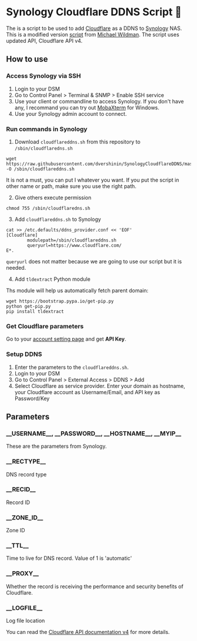 # Synology Cloudflare DDNS Script 📜
The is a script to be used to add [Cloudflare](https://www.cloudflare.com/) as a DDNS to [Synology](https://www.synology.com/) NAS. 
This is a modified version [script](https://gist.github.com/tehmantra/f1d2579f3c922e8bb4a0) from [Michael Wildman](https://gist.github.com/tehmantra). 
The script uses updated API, Cloudflare API v4.

## How to use
### Access Synology via SSH
1. Login to your DSM
2. Go to Control Panel > Terminal & SNMP > Enable SSH service
3. Use your client or commandline to access Synology. If you don't have any, I recommand you can try out [MobaXterm](http://mobaxterm.mobatek.net/) for Windows.
4. Use your Synology admin account to connect.

### Run commands in Synology
1. Download `cloudflareddns.sh` from this repository to `/sbin/cloudflaredns.sh`
```
wget https://raw.githubusercontent.com/dvershinin/SynologyCloudflareDDNS/master/cloudflareddns.sh -O /sbin/cloudflareddns.sh
```
It is not a must, you can put I whatever you want. If you put the script in other name or path, make sure you use the right path.

2. Give others execute permission
```
chmod 755 /sbin/cloudflaredns.sh
```

3. Add `cloudflareddns.sh` to Synology
```
cat >> /etc.defaults/ddns_provider.conf << 'EOF'
[Cloudflare]
        modulepath=/sbin/cloudflareddns.sh
        queryurl=https://www.cloudflare.com/
E*.
```
`queryurl` does not matter because we are going to use our script but it is needed.

4. Add `tldextract` Python module

Ths module will help us automatically fetch parent domain:

```
wget https://bootstrap.pypa.io/get-pip.py
python get-pip.py
pip install tldextract
```

### Get Cloudflare parameters

Go to your [account setting page](https://www.cloudflare.com/a/account/my-account) and get **API Key**.

### Setup DDNS
1. Enter the parameters to the `cloudflareddns.sh`.
2. Login to your DSM
3. Go to Control Panel > External Access > DDNS > Add
4. Select Cloudflare as service provider. Enter your domain as hostname, your Cloudflare account as Username/Email, and API key as Password/Key

## Parameters
### \_\_USERNAME\_\_, \_\_PASSWORD\_\_, \_\_HOSTNAME\_\_, \_\_MYIP\_\_
These are the parameters from Synology.

### \_\_RECTYPE\_\_
DNS record type

### \_\_RECID\_\_
Record ID

### \_\_ZONE\_ID\_\_
Zone ID

### \_\_TTL\_\_
Time to live for DNS record. Value of 1 is 'automatic'

### \_\_PROXY\_\_
Whether the record is receiving the performance and security benefits of Cloudflare.

### \_\_LOGFILE\_\_
Log file location

You can read the [Cloudflare API documentation v4](https://api.cloudflare.com/#dns-records-for-a-zone-update-dns-record) for more details.
